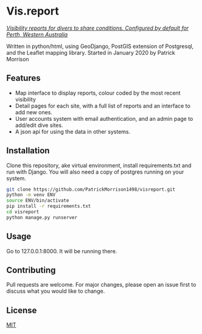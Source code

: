 # Vis.report
[_Visibility reports for divers to share conditions. Configured by default for Perth, Western Australia_](https://vis.report)

Written in python/html, using GeoDjango, PostGIS extension of Postgresql, and the Leaflet mapping library.
Started in January 2020 by Patrick Morrison

## Features

- Map interface to display reports, colour coded by the most recent visibility
- Detail pages for each site, with a full list of reports and an interface to add new ones.
- User accounts system with email authentication, and an admin page to add/edit dive sites. 
- A json api for using the data in other systems.

## Installation

Clone this repository, ake virtual environment, install requirements.txt and run with Django. You will also need a copy of postgres running on your system.

```bash
git clone https://github.com/PatrickMorrison1498/visreport.git
python -m venv ENV
source ENV/bin/activate
pip install -r requirements.txt
cd visreport
python manage.py runserver
```

## Usage

Go to 127.0.0.1:8000. It will be running there.

## Contributing
Pull requests are welcome. For major changes, please open an issue first to discuss what you would like to change.

## License
[MIT](https://choosealicense.com/licenses/mit/)
